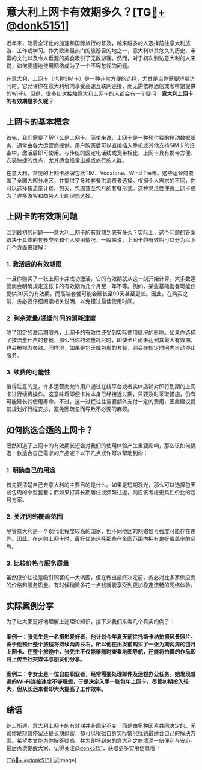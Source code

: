 # 意大利上网卡有效期多久？[[TG💪+ @donk5151](https://t.me/s/donk5151)]

近年来，随着全球化的加速和国际旅行的普及，越来越多的人选择前往意大利旅游、工作或学习。作为欧洲最热门的旅游目的地之一，意大利以其悠久的历史、丰富的文化以及令人垂涎的美食吸引了无数游客。然而，对于初次到访意大利的人来说，如何便捷地使用网络成为了一个不容忽视的问题。

在意大利，上网卡（也称SIM卡）是一种非常方便的选择，尤其是当你需要短期访问时。它允许你在意大利境内享受高速互联网连接，而无需依赖酒店或咖啡馆提供的Wi-Fi。但是，很多初次接触意大利上网卡的人都会有一个疑问：**意大利上网卡的有效期是多久呢？**

## 上网卡的基本概念

首先，我们需要了解什么是上网卡。简单来说，上网卡是一种预付费的移动数据服务，通常由各大运营商提供。用户购买后可以直接插入手机或其他支持SIM卡的设备中，激活后即可使用。与传统的固定电话线或宽带相比，上网卡具有携带方便、安装快捷的优点，尤其适合经常出差或旅行的人群。

在意大利，常见的上网卡品牌包括TIM、Vodafone、Wind Tre等。这些运营商覆盖了全国大部分地区，并提供了多种套餐供消费者选择。根据个人需求的不同，你可以选择按流量计费、包天、包周甚至包月的套餐形式。这种灵活性使得上网卡成为了许多游客和商务人士的理想选择。

## 上网卡的有效期问题

回到最初的问题——意大利上网卡的有效期到底有多久？实际上，这个问题的答案取决于具体的套餐类型和个人使用情况。一般来说，上网卡的有效期可以分为以下几个方面来理解：

### 1. **激活后的有效期限**
一旦你购买了一张上网卡并成功激活，它的有效期就从这一刻开始计算。大多数运营商会明确规定这张卡的有效期为几个月至一年不等。例如，某些基础套餐可能仅提供30天的有效期，而高端套餐可能会延长至90天甚至更长。因此，在购买之前，务必要仔细阅读相关说明，以免错过最佳使用时间。

### 2. **剩余流量/通话时间的消耗速度**
除了固定的激活期限外，上网卡的有效性还受到实际使用情况的影响。如果你选择了按流量计费的套餐，那么当你的流量耗尽时，即使卡片尚未达到其最大有效期，也会被视为失效。同样地，如果是包天或包周的套餐，则会在规定时间内自动停止服务。

### 3. **续费的可能性**
值得注意的是，许多运营商允许用户通过在线平台或者实体店铺对即将到期的上网卡进行续费操作。这意味着即便卡片本身已经接近过期，只要及时采取措施，仍有可能延长其使用寿命。不过，这一过程往往需要额外支付一定的费用，因此建议提前规划好行程安排，避免因疏忽而导致不必要的麻烦。

## 如何挑选合适的上网卡？

既然知道了上网卡的有效期长短会对我们的使用体验产生重要影响，那么该如何挑选一款适合自己需求的产品呢？以下几点或许可以帮助到你：

### 1. **明确自己的用途**
首先要清楚自己去意大利的主要目的是什么。如果是短期观光，那么可以选择包天或包周的小型套餐；而如果打算长期居住或频繁往返，则应该考虑更具性价比的包月方案。

### 2. **关注网络覆盖范围**
尽管意大利是一个现代化程度较高的国家，但不同地区的网络信号强度可能存在差异。因此，在选购上网卡时，最好优先选择那些在全国范围内拥有良好覆盖率的品牌。

### 3. **比较价格与服务质量**
虽然低价往往是吸引顾客的一大诱因，但在做出最终决定前，务必对比多家供应商的价格和服务质量。有时候稍微多花一点钱就能享受到更加稳定流畅的网络体验。

## 实际案例分享

为了让大家更好地理解上述理论知识，接下来我们来看几个真实的例子：

#### 案例一：张先生是一名摄影爱好者，他计划今年夏天前往托斯卡纳拍摄风景照片。由于他预计整个旅程将持续两周左右，所以他在出发前购买了一张为期两周的包月上网卡。在整个旅途中，张先生不仅能够随时查看地图导航，还能将拍摄的作品即时上传至社交媒体与朋友们分享。

#### 案例二：李女士是一位自由职业者，经常需要处理邮件及远程办公任务。她发现普通的Wi-Fi连接速度不够理想，于是决定入手一张包年上网卡。尽管初期投入较大，但从长远来看却大大提高了工作效率。

## 结语

综上所述，意大利上网卡的有效期并非固定不变，而是由多种因素共同决定的。无论你是短暂停留还是长期逗留，都可以根据自身实际情况找到最适合自己的解决方案。希望本文能为你解答疑惑，并为即将到来的意大利之旅增添一份便利与安心。最后再次提醒大家，记得关注[@donk5151](https://t.me/s/donk5151)，获取更多实用信息哦！

[[TG💪+ @donk5151](https://t.me/s/donk5151) ![Image](https://i.postimg.cc/rwNCRYN7/Snipaste-2025-04-30-17-27-05.png)]